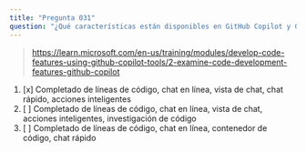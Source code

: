 ```yaml
---
title: "Pregunta 031"
question: "¿Qué características están disponibles en GitHub Copilot y GitHub Copilot Chat?"
---
```



> https://learn.microsoft.com/en-us/training/modules/develop-code-features-using-github-copilot-tools/2-examine-code-development-features-github-copilot
1. [x] Completado de líneas de código, chat en línea, vista de chat, chat rápido, acciones inteligentes
1. [ ] Completado de líneas de código, chat en línea, vista de chat, acciones inteligentes, investigación de código
1. [ ] Completado de líneas de código, chat en línea, contenedor de código, chat rápido
